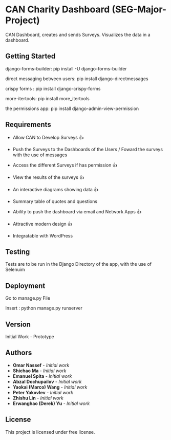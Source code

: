 # CAN Charity Dashboard (SEG-Major-Project)

CAN Dashboard, creates and sends Surveys. Visualizes the data in a dashboard.

## Getting Started

django-forms-builder: pip install -U django-forms-builder
 
direct messaging between users: pip install django-directmessages

crispy forms : pip install django-crispy-forms

more-itertools: pip install more_itertools

the permissions app: pip install django-admin-view-permission

## Requirements

* Allow CAN to Develop Surveys :+1:

* Push the Surveys to the Dashboards of the Users / Foward the surveys with the use of messages

* Access the different Surveys if has permission :+1:

* View the results of the surveys :+1:

* An interactive diagrams showing data :+1:

* Summary table of quotes and questions 

* Ability to push the dashboard via email and Network Apps :+1:

* Attractive modern design :+1:

* Integratable with WordPress



## Testing

Tests are to be run in the Django Directory of the app, with the use of Selenuim

## Deployment

Go to manage.py File

Insert : python manage.py runserver

## Version

Initial Work - Prototype

## Authors

* **Omar Nassef** - *Initial work* 
* **Shichao Ma** - *Initial work* 
* **Emanuel Spita** - *Initial work* 
* **Abzal Dochupailov** - *Initial work* 
* **Yaokai (Marco) Wang** - *Initial work* 
* **Peter Yakovlev** - *Initial work* 
* **Zhishu Lin** - *Initial work*
* **Erwanghao (Derek) Yu** - *Initial work* 

## License

This project is licensed under free license.


